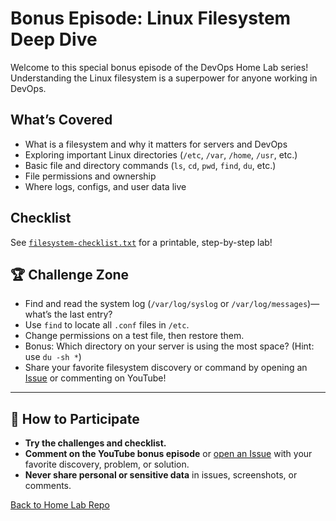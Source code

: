# Bonus Episode: Linux Filesystem Deep Dive

Welcome to this special bonus episode of the DevOps Home Lab series!  
Understanding the Linux filesystem is a superpower for anyone working in DevOps.

##  What’s Covered

- What is a filesystem and why it matters for servers and DevOps
- Exploring important Linux directories (`/etc`, `/var`, `/home`, `/usr`, etc.)
- Basic file and directory commands (`ls`, `cd`, `pwd`, `find`, `du`, etc.)
- File permissions and ownership
- Where logs, configs, and user data live

##  Checklist

See [`filesystem-checklist.txt`](./filesystem-checklist.txt) for a printable, step-by-step lab!

## 🏆 Challenge Zone

- Find and read the system log (`/var/log/syslog` or `/var/log/messages`)—what’s the last entry?
- Use `find` to locate all `.conf` files in `/etc`.
- Change permissions on a test file, then restore them.
- Bonus: Which directory on your server is using the most space? (Hint: use `du -sh *`)
- Share your favorite filesystem discovery or command by opening an [Issue](https://github.com/learnwithdevopsengineer3682/devops-homelab-series/tree/main) or commenting on YouTube!

---

## 🤝 How to Participate

- **Try the challenges and checklist.**
- **Comment on the YouTube bonus episode** or [open an Issue](../../issues) with your favorite discovery, problem, or solution.
- **Never share personal or sensitive data** in issues, screenshots, or comments.

[Back to Home Lab Repo](../..)
